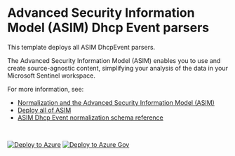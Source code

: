 # Advanced Security Information Model (ASIM) Dhcp Event parsers 

This template deploys all ASIM DhcpEvent parsers.

The Advanced Security Information Model (ASIM) enables you to use and create source-agnostic content, simplifying your analysis of the data in your Microsoft Sentinel workspace.

For more information, see:

- [Normalization and the Advanced Security Information Model (ASIM)](https://aka.ms/AboutASIM)
- [Deploy all of ASIM](https://aka.ms/DeployASIM)
- [ASIM Dhcp Event normalization schema reference](https://aka.ms/ASimDhcpEventDoc)

<br>

[![Deploy to Azure](https://aka.ms/deploytoazurebutton)](https://aka.ms/ASimDhcpEventARM) [![Deploy to Azure Gov](https://aka.ms/deploytoazuregovbutton)](https://aka.ms/ASimDhcpEventARMgov)

<br>
